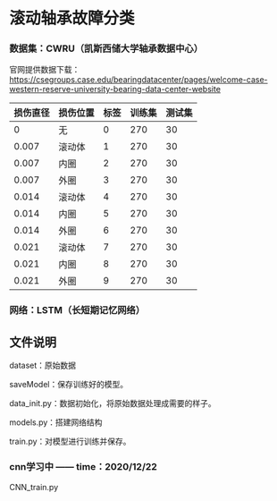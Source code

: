 # 滚动轴承故障分类
### 数据集：CWRU（凯斯西储大学轴承数据中心）
官网提供数据下载：https://csegroups.case.edu/bearingdatacenter/pages/welcome-case-western-reserve-university-bearing-data-center-website


  损伤直径  |  损伤位置  |  标签  |  训练集  |  测试集
:----------|------------|--------|---------|---------
0          | 无         | 0      | 270     | 30
0.007      | 滚动体     | 1      | 270     | 30
0.007      | 内圈       | 2      | 270     | 30
0.007      | 外圈       | 3      | 270     | 30
0.014      | 滚动体     | 4      | 270     | 30
0.014      | 内圈       | 5      | 270     | 30
0.014      | 外圈       | 6      | 270     | 30
0.021      | 滚动体     | 7      | 270     | 30
0.021      | 内圈       | 8      | 270     | 30
0.021      | 外圈       | 9      | 270     | 30

### 网络：LSTM（长短期记忆网络）
## 文件说明
dataset：原始数据

saveModel：保存训练好的模型。

data_init.py：数据初始化，将原始数据处理成需要的样子。

models.py：搭建网络结构

train.py：对模型进行训练并保存。

### cnn学习中 —— time：2020/12/22
CNN_train.py




